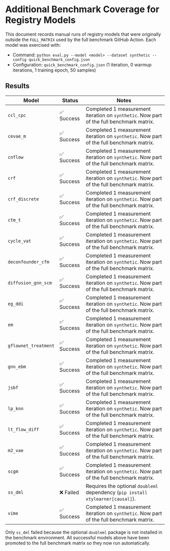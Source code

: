# Additional Benchmark Coverage for Registry Models

This document records manual runs of registry models that were originally outside the `FULL_MATRIX` used by the full benchmark GitHub Action. Each model was exercised with:

- Command: `python eval.py --model <model> --dataset synthetic --config quick_benchmark_config.json`
- Configuration: `quick_benchmark_config.json` (1 iteration, 0 warmup iterations, 1 training epoch, 50 samples)

## Results

| Model | Status | Notes |
| --- | --- | --- |
| `ccl_cpc` | ✅ Success | Completed 1 measurement iteration on `synthetic`. Now part of the full benchmark matrix. |
| `cevae_m` | ✅ Success | Completed 1 measurement iteration on `synthetic`. Now part of the full benchmark matrix. |
| `cnflow` | ✅ Success | Completed 1 measurement iteration on `synthetic`. Now part of the full benchmark matrix. |
| `crf` | ✅ Success | Completed 1 measurement iteration on `synthetic`. Now part of the full benchmark matrix. |
| `crf_discrete` | ✅ Success | Completed 1 measurement iteration on `synthetic`. Now part of the full benchmark matrix. |
| `ctm_t` | ✅ Success | Completed 1 measurement iteration on `synthetic`. Now part of the full benchmark matrix. |
| `cycle_vat` | ✅ Success | Completed 1 measurement iteration on `synthetic`. Now part of the full benchmark matrix. |
| `deconfounder_cfm` | ✅ Success | Completed 1 measurement iteration on `synthetic`. Now part of the full benchmark matrix. |
| `diffusion_gnn_scm` | ✅ Success | Completed 1 measurement iteration on `synthetic`. Now part of the full benchmark matrix. |
| `eg_ddi` | ✅ Success | Completed 1 measurement iteration on `synthetic`. Now part of the full benchmark matrix. |
| `em` | ✅ Success | Completed 1 measurement iteration on `synthetic`. Now part of the full benchmark matrix. |
| `gflownet_treatment` | ✅ Success | Completed 1 measurement iteration on `synthetic`. Now part of the full benchmark matrix. |
| `gnn_ebm` | ✅ Success | Completed 1 measurement iteration on `synthetic`. Now part of the full benchmark matrix. |
| `jsbf` | ✅ Success | Completed 1 measurement iteration on `synthetic`. Now part of the full benchmark matrix. |
| `lp_knn` | ✅ Success | Completed 1 measurement iteration on `synthetic`. Now part of the full benchmark matrix. |
| `lt_flow_diff` | ✅ Success | Completed 1 measurement iteration on `synthetic`. Now part of the full benchmark matrix. |
| `m2_vae` | ✅ Success | Completed 1 measurement iteration on `synthetic`. Now part of the full benchmark matrix. |
| `scgm` | ✅ Success | Completed 1 measurement iteration on `synthetic`. Now part of the full benchmark matrix. |
| `ss_dml` | ❌ Failed | Requires the optional `doubleml` dependency (`pip install xtylearner[causal]`). |
| `vime` | ✅ Success | Completed 1 measurement iteration on `synthetic`. Now part of the full benchmark matrix. |

Only `ss_dml` failed because the optional `doubleml` package is not installed in the benchmark environment. All successful models above have been promoted to the full benchmark matrix so they now run automatically.
